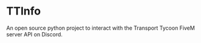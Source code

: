 # TTInfo

An open source python project to interact with the Transport Tycoon FiveM server API on Discord.
